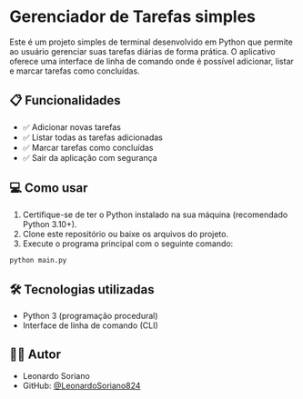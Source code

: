 # Gerenciador de Tarefas simples

Este é um projeto simples de terminal desenvolvido em Python que permite ao usuário gerenciar suas tarefas diárias de forma prática. O aplicativo oferece uma interface de linha de comando onde é possível adicionar, listar e marcar tarefas como concluídas.

## 📋 Funcionalidades

- ✅ Adicionar novas tarefas  
- ✅ Listar todas as tarefas adicionadas  
- ✅ Marcar tarefas como concluídas  
- ✅ Sair da aplicação com segurança  

## 💻 Como usar

1. Certifique-se de ter o Python instalado na sua máquina (recomendado Python 3.10+).  
2. Clone este repositório ou baixe os arquivos do projeto.  
3. Execute o programa principal com o seguinte comando:

```bash
python main.py
```

## 🛠️ Tecnologias utilizadas

- Python 3 (programação procedural)  
- Interface de linha de comando (CLI)  

## 👨‍💻 Autor

- Leonardo Soriano  
- GitHub: [@LeonardoSoriano824](https://github.com/LeonardoSoriano824)

